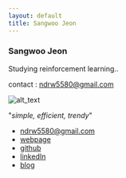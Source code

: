 ```yaml
---
layout: default
title: Sangwoo Jeon
---
```


### Sangwoo Jeon

Studying reinforcement learning..

contact : ndrw5580@gmail.com

![alt_text](https://media-exp1.licdn.com/dms/image/C5103AQHERRVtNUH71A/profile-displayphoto-shrink_200_200/0/1583902313828?e=1622678400&v=beta&t=kLpTkkV61SFlwNfTKcUCz6xLYUL7SKa3SMC_e4cB80k)

"*simple, efficient, trendy*"

* ndrw5580@gmail.com
* [webpage](https://SangwooJ.github.io/)
* [github](https://github.com/SangwooJ)
* [linkedIn](https://www.linkedin.com/in/sangwoo-jeon-811978181/)
* [blog](https://blog.naver.com/sangwoo3131)
